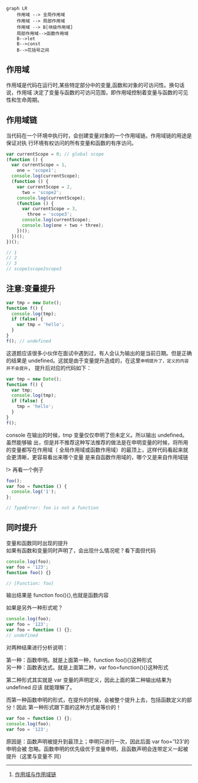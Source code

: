 ```mermaid
graph LR
    作用域 --> 全局作用域
    作用域 --> 局部作用域
    作用域 --> B[块级作用域]
    局部作用域-->函数作用域
    B-->let
    B-->const
    B-->花括号之间
```

## 作用域

作用域是代码在运行时,某些特定部分中的变量,函数和对象的可访问性。换句话说，作用域
决定了变量与函数的可访问范围，即作用域控制着变量与函数的可见性和生命周期。

## 作用域链

当代码在一个环境中执行时，会创建变量对象的一个作用域链。作用域链的用途是保证对执
行环境有权访问的所有变量和函数的有序访问。

```javascript
var currentScope = 0; // global scope
(function () {
  var currentScope = 1,
    one = 'scope1';
  console.log(currentScope);
  (function () {
    var currentScope = 2,
      two = 'scope2';
    console.log(currentScope);
    (function () {
      var currentScope = 3,
        three = 'scope3';
      console.log(currentScope);
      console.log(one + two + three);
    })();
  })();
})();

// 1
// 2
// 3
// scope1scope2scope3
```

## 注意:变量提升

```javascript
var tmp = new Date();
function f() {
  console.log(tmp);
  if (false) {
    var tmp = 'hello';
  }
}
f(); // undefined
```

这道题应该很多小伙伴在面试中遇到过，有人会认为输出的是当前日期。但是正确的结果是
undefined。这就是由于变量提升造成的，在这里`申明提升了，定义的内容并不会提升`，
提升后对应的代码如下：

```javascript
var tmp = new Date();
function f() {
  var tmp;
  console.log(tmp);
  if (false) {
    tmp = 'hello';
  }
}
f();
```

console 在输出的时候，tmp 变量仅仅申明了但未定义。所以输出 undefined。虽然能够输
出，但是并不推荐这种写法推荐的做法是在申明变量的时候，将所用的变量都写在作用域（
全局作用域或函数作用域）的最顶上，这样代码看起来就会更清晰，更容易看出来哪个变量
是来自函数作用域的，哪个又是来自作用域链

!> 再看一个例子

```javascript
foo();
var foo = function () {
  console.log('1');
};

// TypeError: foo is not a function
```

## 同时提升

变量和函数同时出现的提升  
如果有函数和变量同时声明了，会出现什么情况呢？看下面但代码

```javascript
console.log(foo);
var foo = '123';
function foo() {}

// [Function: foo]
```

输出结果是 function foo(){},也就是函数内容

如果是另外一种形式呢？

```javascript
console.log(foo);
var foo = '123';
var foo = function () {};
// undefined
```

对两种结果进行分析说明：

第一种：函数申明。就是上面第一种，function foo(){}这种形式  
另一种：函数表达式。就是上面第二种，var foo=function(){}这种形式

第二种形式其实就是 var 变量的声明定义，因此上面的第二种输出结果为 undefined 应该
就能理解了。

而第一种函数申明的形式，在提升的时候，会被整个提升上去，包括函数定义的部分！因此
第一种形式跟下面的这种方式是等价的！

```javascript
var foo = function () {};
console.log(foo);
var foo = '123';
```

原因是：函数声明被提升到最顶上；申明只进行一次，因此后面 var foo='123'的申明会被
忽略。函数申明的优先级优于变量申明，且函数声明会连带定义一起被提升（这里与变量不
同）

---

1. [作用域与作用域链](https://xie.infoq.cn/article/f2bdf1ccba0c974803cf892d6)
